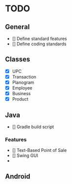 # TODO
## General
- [] Define standard features
- [] Define coding standards

## Classes
- [x] UPC
- [x] Transaction
- [x] Planogram
- [x] Employee
- [x] Business
- [x] Product

## Java
- [] Gradle build script
### Features
- [] Text-Based Point of Sale
- [] Swing GUI
- 

## Android

